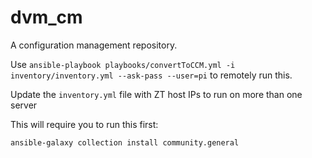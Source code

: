 # dvm_cm
A configuration management repository. 

Use `ansible-playbook playbooks/convertToCCM.yml -i inventory/inventory.yml --ask-pass --user=pi` to remotely run this. 

Update the `inventory.yml` file with ZT host IPs to run on more than one server

This will require you to run this first:

`ansible-galaxy collection install community.general`
